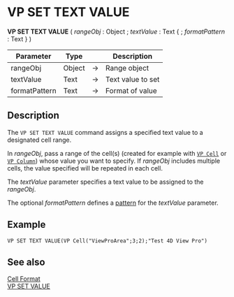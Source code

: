 # VP SET TEXT VALUE


**VP SET TEXT VALUE** ( *rangeObj* : Object ; *textValue* : Text { ; *formatPattern* : Text }  ) 



|Parameter|Type||Description|
|---|---|---|---|
|rangeObj |Object|->|Range object|
|textValue |Text|->|Text value to set|
|formatPattern |Text|->|Format of value|

## Description

The `VP SET TEXT VALUE` command assigns a specified text value to a designated cell range.

In *rangeObj*, pass a range of the cell(s) (created for example with [`VP Cell`](VP%20Cell.md) or [`VP Column`](VP%20Column.md)) whose value you want to specify. If *rangeObj* includes multiple cells, the value specified will be repeated in each cell.

The *textValue* parameter specifies a text value to be assigned to the *rangeObj*.


The optional *formatPattern* defines a [pattern](../configuring.md#cell-format) for the *textValue* parameter.

## Example

```4d
VP SET TEXT VALUE(VP Cell("ViewProArea";3;2);"Test 4D View Pro")
```

## See also

[Cell Format](../configuring.md#cell-format)<br/>
[VP SET VALUE](VP%20SET%20VALUE.md)